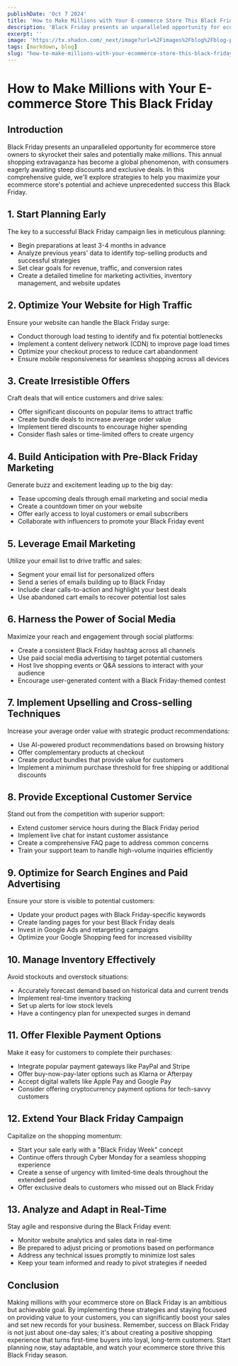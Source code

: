 ```yaml
---
publishDate: 'Oct 7 2024'
title: 'How to Make Millions with Your E-commerce Store This Black Friday'
description: 'Black Friday presents an unparalleled opportunity for ecommerce store owners to skyrocket their sales and potentially make millions.'
excerpt: ''
image: 'https://tx.shadcn.com/_next/image?url=%2Fimages%2Fblog%2Fblog-post-4.jpg&w=750&q=75'
tags: [markdown, blog]
slug: "how-to-make-millions-with-your-ecommerce-store-this-black-friday"
---
```


# How to Make Millions with Your E-commerce Store This Black Friday

## Introduction

Black Friday presents an unparalleled opportunity for ecommerce store owners to skyrocket their sales and potentially make millions. This annual shopping extravaganza has become a global phenomenon, with consumers eagerly awaiting steep discounts and exclusive deals. In this comprehensive guide, we'll explore strategies to help you maximize your ecommerce store's potential and achieve unprecedented success this Black Friday.

## 1. Start Planning Early

The key to a successful Black Friday campaign lies in meticulous planning:

- Begin preparations at least 3-4 months in advance
- Analyze previous years' data to identify top-selling products and successful strategies
- Set clear goals for revenue, traffic, and conversion rates
- Create a detailed timeline for marketing activities, inventory management, and website updates

## 2. Optimize Your Website for High Traffic

Ensure your website can handle the Black Friday surge:

- Conduct thorough load testing to identify and fix potential bottlenecks
- Implement a content delivery network (CDN) to improve page load times
- Optimize your checkout process to reduce cart abandonment
- Ensure mobile responsiveness for seamless shopping across all devices

## 3. Create Irresistible Offers

Craft deals that will entice customers and drive sales:

- Offer significant discounts on popular items to attract traffic
- Create bundle deals to increase average order value
- Implement tiered discounts to encourage higher spending
- Consider flash sales or time-limited offers to create urgency

## 4. Build Anticipation with Pre-Black Friday Marketing

Generate buzz and excitement leading up to the big day:

- Tease upcoming deals through email marketing and social media
- Create a countdown timer on your website
- Offer early access to loyal customers or email subscribers
- Collaborate with influencers to promote your Black Friday event

## 5. Leverage Email Marketing

Utilize your email list to drive traffic and sales:

- Segment your email list for personalized offers
- Send a series of emails building up to Black Friday
- Include clear calls-to-action and highlight your best deals
- Use abandoned cart emails to recover potential lost sales

## 6. Harness the Power of Social Media

Maximize your reach and engagement through social platforms:

- Create a consistent Black Friday hashtag across all channels
- Use paid social media advertising to target potential customers
- Host live shopping events or Q&A sessions to interact with your audience
- Encourage user-generated content with a Black Friday-themed contest

## 7. Implement Upselling and Cross-selling Techniques

Increase your average order value with strategic product recommendations:

- Use AI-powered product recommendations based on browsing history
- Offer complementary products at checkout
- Create product bundles that provide value for customers
- Implement a minimum purchase threshold for free shipping or additional discounts

## 8. Provide Exceptional Customer Service

Stand out from the competition with superior support:

- Extend customer service hours during the Black Friday period
- Implement live chat for instant customer assistance
- Create a comprehensive FAQ page to address common concerns
- Train your support team to handle high-volume inquiries efficiently

## 9. Optimize for Search Engines and Paid Advertising

Ensure your store is visible to potential customers:

- Update your product pages with Black Friday-specific keywords
- Create landing pages for your best Black Friday deals
- Invest in Google Ads and retargeting campaigns
- Optimize your Google Shopping feed for increased visibility

## 10. Manage Inventory Effectively

Avoid stockouts and overstock situations:

- Accurately forecast demand based on historical data and current trends
- Implement real-time inventory tracking
- Set up alerts for low stock levels
- Have a contingency plan for unexpected surges in demand

## 11. Offer Flexible Payment Options

Make it easy for customers to complete their purchases:

- Integrate popular payment gateways like PayPal and Stripe
- Offer buy-now-pay-later options such as Klarna or Afterpay
- Accept digital wallets like Apple Pay and Google Pay
- Consider offering cryptocurrency payment options for tech-savvy customers

## 12. Extend Your Black Friday Campaign

Capitalize on the shopping momentum:

- Start your sale early with a "Black Friday Week" concept
- Continue offers through Cyber Monday for a seamless shopping experience
- Create a sense of urgency with limited-time deals throughout the extended period
- Offer exclusive deals to customers who missed out on Black Friday

## 13. Analyze and Adapt in Real-Time

Stay agile and responsive during the Black Friday event:

- Monitor website analytics and sales data in real-time
- Be prepared to adjust pricing or promotions based on performance
- Address any technical issues promptly to minimize lost sales
- Keep your team informed and ready to pivot strategies if needed

## Conclusion

Making millions with your ecommerce store on Black Friday is an ambitious but achievable goal. By implementing these strategies and staying focused on providing value to your customers, you can significantly boost your sales and set new records for your business. Remember, success on Black Friday is not just about one-day sales; it's about creating a positive shopping experience that turns first-time buyers into loyal, long-term customers. Start planning now, stay adaptable, and watch your ecommerce store thrive this Black Friday season.
